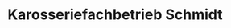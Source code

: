 ---
title: "Karosseriefachbetrieb Schmidt"
url: /wien/karosseriefachbetrieb-schmidt/
shop: Autowerkstatt
---
